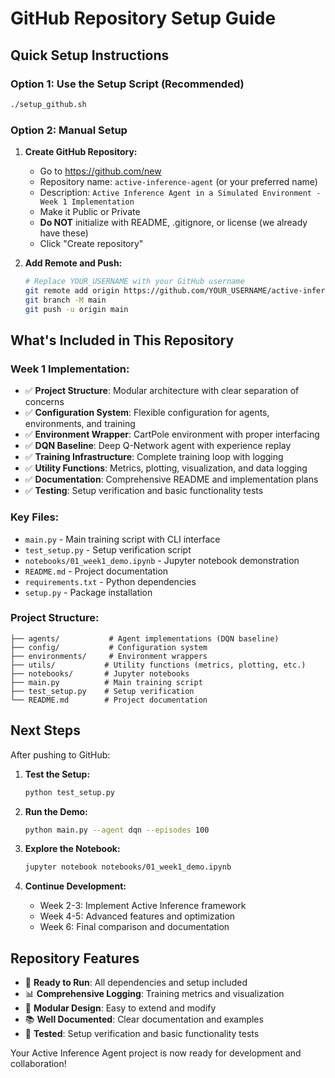 # GitHub Repository Setup Guide

## Quick Setup Instructions

### Option 1: Use the Setup Script (Recommended)
```bash
./setup_github.sh
```

### Option 2: Manual Setup

1. **Create GitHub Repository:**
   - Go to https://github.com/new
   - Repository name: `active-inference-agent` (or your preferred name)
   - Description: `Active Inference Agent in a Simulated Environment - Week 1 Implementation`
   - Make it Public or Private
   - **Do NOT** initialize with README, .gitignore, or license (we already have these)
   - Click "Create repository"

2. **Add Remote and Push:**
   ```bash
   # Replace YOUR_USERNAME with your GitHub username
   git remote add origin https://github.com/YOUR_USERNAME/active-inference-agent.git
   git branch -M main
   git push -u origin main
   ```

## What's Included in This Repository

### Week 1 Implementation:
- ✅ **Project Structure**: Modular architecture with clear separation of concerns
- ✅ **Configuration System**: Flexible configuration for agents, environments, and training
- ✅ **Environment Wrapper**: CartPole environment with proper interfacing
- ✅ **DQN Baseline**: Deep Q-Network agent with experience replay
- ✅ **Training Infrastructure**: Complete training loop with logging
- ✅ **Utility Functions**: Metrics, plotting, visualization, and data logging
- ✅ **Documentation**: Comprehensive README and implementation plans
- ✅ **Testing**: Setup verification and basic functionality tests

### Key Files:
- `main.py` - Main training script with CLI interface
- `test_setup.py` - Setup verification script
- `notebooks/01_week1_demo.ipynb` - Jupyter notebook demonstration
- `README.md` - Project documentation
- `requirements.txt` - Python dependencies
- `setup.py` - Package installation

### Project Structure:
```
├── agents/           # Agent implementations (DQN baseline)
├── config/           # Configuration system
├── environments/     # Environment wrappers
├── utils/           # Utility functions (metrics, plotting, etc.)
├── notebooks/       # Jupyter notebooks
├── main.py          # Main training script
├── test_setup.py    # Setup verification
└── README.md        # Project documentation
```

## Next Steps

After pushing to GitHub:

1. **Test the Setup:**
   ```bash
   python test_setup.py
   ```

2. **Run the Demo:**
   ```bash
   python main.py --agent dqn --episodes 100
   ```

3. **Explore the Notebook:**
   ```bash
   jupyter notebook notebooks/01_week1_demo.ipynb
   ```

4. **Continue Development:**
   - Week 2-3: Implement Active Inference framework
   - Week 4-5: Advanced features and optimization
   - Week 6: Final comparison and documentation

## Repository Features

- 🚀 **Ready to Run**: All dependencies and setup included
- 📊 **Comprehensive Logging**: Training metrics and visualization
- 🔧 **Modular Design**: Easy to extend and modify
- 📚 **Well Documented**: Clear documentation and examples
- 🧪 **Tested**: Setup verification and basic functionality tests

Your Active Inference Agent project is now ready for development and collaboration! 